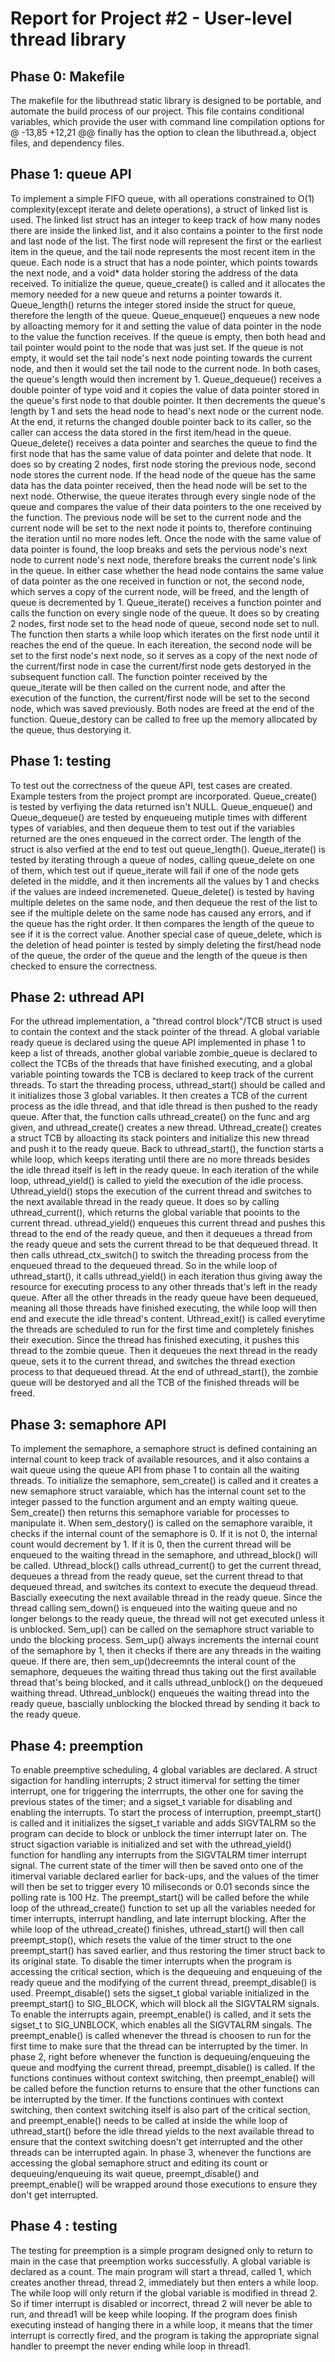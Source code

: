 # Report for Project #2 - User-level thread library

## Phase 0: Makefile
The makefile for the libuthread static library is designed to be portable, and
automate the build process of our project. This file contains conditional
variables, which provide the user with command line compilation options for
@ -13,85 +12,21 @@ finally has the option to clean the libuthread.a, object
files, and dependency
files.

## Phase 1: queue API
To implement a simple FIFO queue, with all operations constrained to O(1)
complexity(except iterate and delete operations), a struct of linked list is
used. The linked list struct has an integer to keep track of how many nodes
there are inside the linked list, and it also contains a pointer to the first
node and last node of the list. The first node will represent the first or the
earliest item in the queue, and the tail node represents the most recent item
in the queue. Each node is a struct that has a node pointer, which points
towards the next node, and a void* data holder storing the address of the data
received. To initialize the queue, queue_create() is called and it allocates
the memory needed for a new queue and returns a pointer towards it.
Queue_length() returns the integer stored inside the struct for queue,
therefore the length of the queue. Queue_enqueue() enqueues a new node by
alloacting memory for it and setting the value of data pointer in the node to
the value the function receives. If the queue is empty, then both head and tail
pointer would point to the node that was just set. If the queue is not empty,
it would set the tail node's next node pointing towards the current node, and
then it would set the tail node to the current node. In both cases, the queue's
length would then increment by 1. Queue_dequeue() receives a double pointer of
type void and it copies the value of data pointer stored in the queue's first
node to that double pointer. It then decrements the queue's length by 1 and
sets the head node to head's next node or the current node. At the end, it
returns the changed double pointer back to its caller, so the caller can access
the data stored in the first item/head in the queue. Queue_delete() receives a
data pointer and searches the queue to find the first node that has the same
value of data pointer and delete that node. It does so by creating 2 nodes,
first node storing the previous node, second node stores the current node. If
the head node of the queue has the same data has the data pointer received,
then the head node will be set to the next node. Otherwise, the queue iterates
through every single node of the queue and compares the value of their data
pointers to the one received by the function. The previous node will be set to
the current node and the current node will be set to the next node it points
to, therefore continuing the iteration until no more nodes left. Once the node
with the same value of data pointer is found, the loop breaks and sets the
pervious node's next node to current node's next node, therefore breaks the
current node's link in the queue. In either case whether the head node contains
the same value of data pointer as the one received in function or not, the
second node, which serves a copy of the current node, will be freed, and the
length of queue is decremented by 1. Queue_iterate() receives a function
pointer and calls the function on every single node of the queue. It does so by
creating 2 nodes, first node set to the head node of queue, second node set to
null. The function then starts a while loop which iterates on the first node
until it reaches the end of the queue. In each itereation, the second node will
be set to the first node's next node, so it serves as a copy of the next node
of the current/first node in case the current/first node gets destoryed in the
subsequent function call. The function pointer received by the queue_iterate
will be then called on the current node, and after the execution of the
function, the current/first node will be set to the second node, which was
saved previously. Both nodes are freed at the end of the function.
Queue_destory can be called to free up the memory allocated by the queue, thus
destorying it. 

## Phase 1: testing
To test out the correctness of the queue API, test cases are created. Example
testers from the project prompt are incorporated. Queue_create() is tested by
verfiying the data returned isn't NULL. Queue_enqueue() and Queue_dequeue() are
tested by enqueueing mutiple times with different types of variables, and then
dequeue them to test out if the variables returned are the ones enqueued in the
correct order. The length of the struct is also verfied at the end to test out
queue_length(). Queue_iterate() is tested by iterating through a queue of
nodes, calling queue_delete on one of them, which test out if queue_iterate
will fail if one of the node gets deleted in the middle, and it then increments
all the values by 1 and checks if the values are indeed incremeneted.
Queue_delete() is tested by having multiple deletes on the same node, and then
dequeue the rest of the list to see if the multiple delete on the same node has
caused any errors, and if the queue has the right order. It then compares the
length of the queue to see if it is the correct value. Another special case of
queue_delete, which is the deletion of head pointer is tested by simply
deleting the first/head node of the queue, the order of the queue and the
length of the queue is then checked to ensure the correctness.

## Phase 2: uthread API
For the uthread implementation, a "thread control block"/TCB struct is used to
contain the context and the stack pointer of the thread. A global variable
ready queue is declared using the queue API implemented in phase 1 to keep a
list of threads, another global variable zombie_queue is declared to collect
the TCBs of the threads that have finished executing, and a global variable
pointing towards the TCB is declared to keep track of the current threads. To
start the threading process, uthread_start() should be called and it
initializes those 3 global variables. It then creates a TCB of the current
process as the idle thread, and that idle thread is then pushed to the ready
queue. After that, the function calls uthread_create() on the func and arg
given, and uthread_create() creates a new thread. Uthread_create() creates a
struct TCB by alloacting its stack pointers and initialize this new thread and
push it to the ready queue. Back to uthread_start(), the function starts a
while loop, which keeps iterating until there are no more threads besides the
idle thread itself is left in the ready queue. In each iteration of the while
loop, uthread_yield() is called to yield the execution of the idle process.
Uthread_yield() stops the execution of the current thread and switches to the
next available thread in the ready queue. It does so by calling
uthread_current(), which returns the global variable that pooints to the
current thread. uthread_yield() enqueues this current thread and pushes this
thread to the end of the ready queue, and then it dequeues a thread from the
ready queue and sets the current thread to be that dequeued thread. It then
calls uthread_ctx_switch() to switch the threading process from the enqueued
thread to the dequeued thread. So in the while loop of uthread_start(), it
calls uthread_yield() in each iteration thus giving away the resource for
executing process to any other threads that's left in the ready queue. After
all the other threads in the ready queue have been dequeued, meaning all those
threads have finished executing, the while loop will then end and execute the
idle thread's content. Uthread_exit() is called everytime the threads are
scheduled to run for the first time and completely finishes their execution.
Since the thread has finished executing, it pushes this thread to the zombie
queue. Then it dequeues the next thread in the ready queue, sets it to the
current thread, and switches the thread exection process to that dequeued
thread. At the end of uthread_start(), the zombie queue will be destoryed and
all the TCB of the finished threads will be freed.

## Phase 3: semaphore API
To implement the semaphore, a semaphore struct is defined containing an
internal count to keep track of available resources, and it also contains a
wait queue using the queue API from phase 1 to contain all the waiting threads.
To initialize the semaphore, sem_create() is called and it creates a new
semaphore struct varaiable, which has the internal count set to the integer
passed to the function argument and an empty waiting queue. Sem_create() then
returns this semaphore variable for processes to manipulate it. When
sem_destory() is called on the semaphore varaible, it checks if the internal
count of the semaphore is 0. If it is not 0, the internal count would decrement
by 1. If it is 0, then the current thread will be enqueued to the waiting
thread in the semaphore, and uthread_block() will be called. Uthread_block()
calls uthread_current() to get the current thread, dequeues a thread from the
ready queue, set the current thread to that dequeued thread, and switches its
context to execute the dequeud thread. Bascially exeecuting the next available
thread in the ready queue. Since the thread calling sem_down() is enqueued into
the waiting queue and no longer belongs to the ready queue, the thread will not
get executed unless it is unblocked. Sem_up() can be called on the semaphore
struct variable to undo the blocking process. Sem_up() always increments the
internal count of the semaphore by 1, then it checks if there are any threads
in the waiting queue. If there are, then sem_up()decreemnts the interal count
of the semaphore, dequeues the waiting thread thus taking out the first
available thread that's being blocked, and it calls uthread_unblock() on the
dequeued waithing thread. Uthread_unblock() enqueues the waiting thread into
the ready queue, bascially unblocking the blocked thread by sending it back to
the ready queue.

## Phase 4: preemption
To enable preemptive scheduling, 4 global variables are declared. A struct
sigaction for handling interrupts; 2 struct itimerval for setting the timer
interrupt, one for triggering the interrrupts, the other one for saving the
previous states of the timer; and a sigset_t variable for disabling and
enabling the interrupts. To start the process of interruption, preempt_start()
is called and it initializes the sigset_t variable and adds SIGVTALRM so the
program can decide to block or unblock the timer interrupt later on. The struct
sigaction variable is initialized and set with the uthread_yield() function for
handling any interrupts from the SIGVTALRM timer interrupt signal. The current
state of the timer will then be saved onto one of the itimerval variable
declared earlier for back-ups, and the values of the timer will then be set to
trigger every 10 miliseconds or 0.01 seconds since the polling rate is 100 Hz.
The preempt_start() will be called before the while loop of the
uthread_create() function to set up all the variables needed for timer
interrupts, interrupt handling, and late interrupt blocking. After the while
loop of the uthread_create() finishes, uthread_start() will then call
preempt_stop(), which resets the value of the timer struct to the one
preempt_start() has saved earlier, and thus restoring the timer struct back to
its original state. To disable the timer interrupts when the program is
accessing the critical section, which is the dequeuing and enqueuing of the
ready queue and the modifying of the current thread, preempt_disable() is used.
Preempt_disable() sets the sigset_t global variable initialized in the
preempt_start() to SIG_BLOCK, which will block all the SIGVTALRM signals. To
enable the interrupts again, preempt_enable() is called, and it sets the
sigset_t to SIG_UNBLOCK, which enables all the SIGVTALRM singals. The
preempt_enable() is called whenever the thread is choosen to run for the first
time to make sure that the thread can be interrupted by the timer. In phase 2,
right before whenever the function is dequeuing/enqueuing the queue and
modfying the current thread, preempt_disable() is called. If the functions
continues without context switching, then preempt_enable() will be called
before the function returns to ensure that the other functions can be
interrupted by the timer. If the functions continues with context switching,
then context switching itself is also part of the critical section, and
preempt_enable() needs to be called at inside the while loop of uthread_start()
before the idle thread yields to the next available thread to ensure that the
context switching doesn't get interrupted and the other threads can be
interrupted again. In phase 3, whenever the functions are accessing the global
semaphore struct and editing its count or dequeuing/enqueuing its wait queue,
preempt_disable() and preempt_enable() will be wrapped around those executions
to ensure they don't get interrupted.

## Phase 4 : testing
The testing for preemption is a simple program designed only to return to main
in the case that preemption works successfully. A global variable is declared
as a count. The main program will start a thread, called 1, which creates
another thread, thread 2, immediately but then enters a while loop. The while
loop will only return if the global variable is modified in thread 2. So if
timer interrupt is disabled or incorrect, thread 2 will never be able to run,
and thread1 will be keep while looping. If the program does finish executing
instead of hanging there in a while loop, it means that the timer interrupt is
correctly fired, and the program is taking the appropriate signal handler to
preempt the never ending while loop in thread1. 
